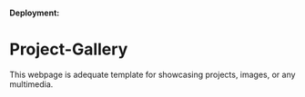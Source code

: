 #### Deployment: []()
# Project-Gallery
This webpage is adequate template for showcasing projects, images, or any multimedia.
